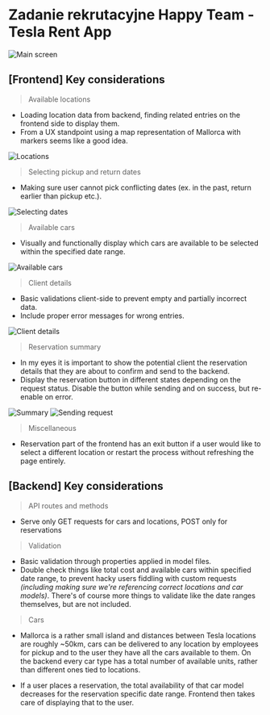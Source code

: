 # Zadanie rekrutacyjne Happy Team - Tesla Rent App

![Main screen](https://github.com/xKrystalx/Zadanie-Tesla-HappyTeam/assets/22894343/773632a1-9441-48cf-b779-6808016e1e59)

## [Frontend] Key considerations

> Available locations

- Loading location data from backend, finding related entries on the frontend side to display them.
- From a UX standpoint using a map representation of Mallorca with markers seems like a good idea.

![Locations](https://github.com/xKrystalx/Zadanie-Tesla-HappyTeam/assets/22894343/db4a2a12-f125-4fe9-a64d-f50ea8c88a78)

> Selecting pickup and return dates

- Making sure user cannot pick conflicting dates (ex. in the past, return earlier than pickup etc.).

![Selecting dates](https://github.com/xKrystalx/Zadanie-Tesla-HappyTeam/assets/22894343/cdb6df03-c434-40a5-83bb-a1755e1bda9c)

> Available cars

- Visually and functionally display which cars are available to be selected within the specified date range.

![Available cars](https://github.com/xKrystalx/Zadanie-Tesla-HappyTeam/assets/22894343/e3f31368-b576-44d8-97cb-ed89a2babffc)

> Client details

- Basic validations client-side to prevent empty and partially incorrect data.
- Include proper error messages for wrong entries.

![Client details](https://github.com/xKrystalx/Zadanie-Tesla-HappyTeam/assets/22894343/35156b49-4cf3-443e-b0eb-2ad1001fd446)

> Reservation summary

- In my eyes it is important to show the potential client the reservation details that they are about to confirm and send to the backend.
- Display the reservation button in different states depending on the request status. Disable the button while sending and on success, but re-enable on error.

![Summary](https://github.com/xKrystalx/Zadanie-Tesla-HappyTeam/assets/22894343/c62bf55a-e0f3-435c-a483-5fa96527e56d)
![Sending request](https://github.com/xKrystalx/Zadanie-Tesla-HappyTeam/assets/22894343/f61a598e-35cb-499c-a91d-dbbc62744d44)

> Miscellaneous

- Reservation part of the frontend has an exit button if a user would like to select a different location or restart the process without refreshing the page entirely.

## [Backend] Key considerations

> API routes and methods

- Serve only GET requests for cars and locations, POST only for reservations

> Validation

- Basic validation through properties applied in model files.
- Double check things like total cost and available cars within specified date range, to prevent hacky users fiddling with custom requests _(including making sure we're referencing correct locations and car models)_. There's of course more things to validate like the date ranges themselves, but are not included.

> Cars

- Mallorca is a rather small island and distances between Tesla locations are roughly ~50km, cars can be delivered to any location by employees for pickup and to the user they have all the cars available to them. On the backend every car type has a total number of available units, rather than different ones tied to locations.

- If a user places a reservation, the total availability of that car model decreases for the reservation specific date range. Frontend then takes care of displaying that to the user.
